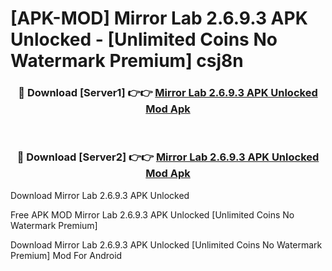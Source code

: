 # [APK-MOD] Mirror Lab 2.6.9.3 APK Unlocked - [Unlimited Coins No Watermark Premium] csj8n



<div align="center">
<h3>🔴 Download [Server1] 👉👉 <a href="https://momento.my/?title=Mirror_Lab_2.6.9.3_APK_Unlocked">Mirror Lab 2.6.9.3 APK Unlocked Mod Apk</a></h3><br>

<h3>🔴 Download [Server2] 👉👉 <a href="https://momento.my/?title=Mirror_Lab_2.6.9.3_APK_Unlocked">Mirror Lab 2.6.9.3 APK Unlocked Mod Apk</a></h3>
</div>



Download Mirror Lab 2.6.9.3 APK Unlocked 

Free APK MOD Mirror Lab 2.6.9.3 APK Unlocked [Unlimited Coins No Watermark Premium]

Download Mirror Lab 2.6.9.3 APK Unlocked [Unlimited Coins No Watermark Premium] Mod For Android
